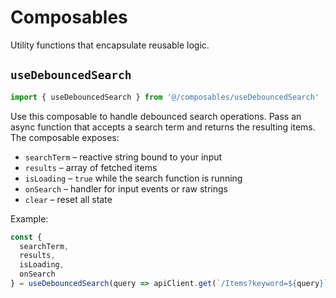 # Composables

Utility functions that encapsulate reusable logic.

## `useDebouncedSearch`

```js
import { useDebouncedSearch } from '@/composables/useDebouncedSearch'
```

Use this composable to handle debounced search operations. Pass an async function that accepts a search term and returns the resulting items. The composable exposes:

- `searchTerm` – reactive string bound to your input
- `results` – array of fetched items
- `isLoading` – `true` while the search function is running
- `onSearch` – handler for input events or raw strings
- `clear` – reset all state

Example:

```js
const {
  searchTerm,
  results,
  isLoading,
  onSearch
} = useDebouncedSearch(query => apiClient.get(`/Items?keyword=${query}`))
```
